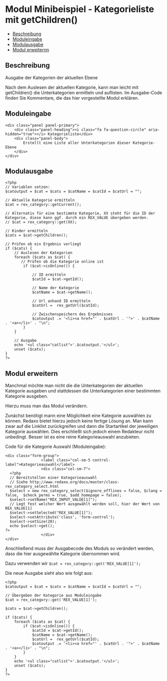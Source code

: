 # Modul Minibeispiel - Kategorieliste mit getChildren()

- [Beschreibung](#beschreibung)
- [Moduleingabe](#moduleingabe)
- [Modulausgabe](#modulausgabe)
- [Modul erweiternn](#erweitern)

<a name="beschreibung"></a>
## Beschreibung

Ausgabe der Kategorien der aktuellen Ebene

Nach dem Auslesen der aktuellen Kategorie, kann man leicht mit getChildren() die Unterkategorien ermitteln und auflisten. 
Im Ausgabe-Code finden Sie Kommentare, die das hier vorgestellte Modul erklären. 

<a name="moduleingabe"></a>
## Moduleingabe

    <div class="panel panel-primary">
        <div class="panel-heading"><i class="fa fa-question-circle" aria-hidden="true"></i> Kategorieliste</div>
        <div class="panel-body">
            Erstellt eine Liste aller Unterkategorien dieser Kategorie-Ebene
        </div>
    </div>


<a name="modulausgabe"></a>
## Modulausgabe


    <?php
    // Variablen setzen: 
    $catoutput = $cat = $cats = $catName = $catId = $catUrl = "";
    
    // Aktuelle Kategorie ermitteln
    $cat = rex_category::getCurrent();
   
    // Alternativ für eine bestimmte Kategorie, XX steht für die ID der Kategorie, diese kann ggf. durch ein REX_VALUE übergeben werden. 
    // $cat = rex_category::get(XX);
   
    // Kinder ermitteln
    $cats = $cat->getChildren();
    
    // Prüfen ob ein Ergebnis vorliegt
    if ($cats) {
        // Auslesen der Kategorien
        foreach ($cats as $cat) {
           // Prüfen ob die Kategorie online ist
            if ($cat->isOnline()) {
                
                // ID ermitteln
                $catId = $cat->getId();
                
                // Name der Kategorie
                $catName = $cat->getName();
                
                // Url anhand ID ermitteln
                $catUrl =  rex_getUrl($catId);
                
                // Zwischenspeichern des Ergebnisses
                $catoutput .= '<li><a href="' . $catUrl . '">' . $catName . '<a></li>' . "\n";
            }
        }
        
        // Ausgabe 
        echo '<ul class="catlist">'.$catoutput.'</ul>';
        unset ($cats);
    }
    ?>

<a name="erweitern"></a>
## Modul erweitern

Manchmal möchte man nicht die die Unterkategorien der aktuellen Kategorie ausgeben und stattdessen die Unterkategorien einer bestimmten Kategorie ausgeben. 

Hierzu muss man das Modul verändern. 

Zunächst benötigt mann eine Möglichkeit eine Kategorie auswählen zu können. 
Redaxo bietet hierzu jedoch keine fertige Lösung an. Man kann zwar auf die Linklist zurückgreifen und dann die Startartikel der jeweiligen Kategorie auswählen. Dies erschließt sich jedoch einem Redakteur nicht unbedingt. Besser ist es eine reine Kategorieauswahl anzubieten. 

Code für die Kategorie Auswahl (Moduleingabe): 

    <div class="form-group">
    	            <label class="col-sm-5 control-label">Kategorieauswahl</label>
    	            <div class="col-sm-7">
      <?php 
      // Bereitstellen einer Kategorieauswahl
      // Siehe http://www.redaxo.org/docs/master/class-rex_category_select.html
      $select = new rex_category_select($ignore_offlines = false, $clang = false,  $check_perms = true, $add_homepage = false); 
      $select->setName("REX_INPUT_VALUE[1]"); 
      // Legt fest welcher Wert ausgewählt werden soll, hier der Wert von REX_VALUE[1]
      $select->setSelected("REX_VALUE[1]"); 
      $select->setAttribute('class', 'form-control');
      $select->setSize(20); 
      echo $select->get(); 
    ?>
                    </div>
    </div>

Anschließend muss der Ausgabecode des Moduls so verändert werden, dass die hier ausgewählte Kategorie übernommen wird. 

Dazu verwenden wir `$cat = rex_category::get('REX_VALUE[1]');`

Die neue Ausgabe sieht also wie folgt aus: 


    <?php
    $catoutput = $cat = $cats = $catName = $catId = $catUrl = "";
    
    // Übergeben der Kategorie aus Moduleingabe
    $cat = rex_category::get('REX_VALUE[1]'); 
    
    $cats = $cat->getChildren();
    
    if ($cats) {
        foreach ($cats as $cat) {
            if ($cat->isOnline()) {
                $catId = $cat->getId();
                $catName = $cat->getName();
                $catUrl =  rex_getUrl($catId);
                $catoutput .= '<li><a href="' . $catUrl . '">' . $catName . '<a></li>' . "\n";
            }
        }
        echo '<ul class="catlist">'.$catoutput.'</ul>';
        unset ($cats);
    }
    ?>


    
    



